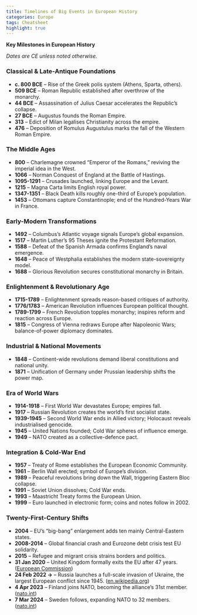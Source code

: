 ```yaml
---
title: Timelines of Big Events in European History
categories: Europe
tags: Cheatsheet
highlight: true
---
```


**Key Milestones in European History**

*Dates are CE unless noted otherwise.*

### Classical & Late-Antique Foundations

* **c. 800 BCE** – Rise of the Greek polis system (Athens, Sparta, others).
* **509 BCE** – Roman Republic established after overthrow of the monarchy.
* **44 BCE** – Assassination of Julius Caesar accelerates the Republic’s collapse.
* **27 BCE** – Augustus founds the Roman Empire.
* **313** – Edict of Milan legalises Christianity across the empire.
* **476** – Deposition of Romulus Augustulus marks the fall of the Western Roman Empire.

### The Middle Ages

* **800** – Charlemagne crowned “Emperor of the Romans,” reviving the imperial idea in the West.
* **1066** – Norman Conquest of England at the Battle of Hastings.
* **1095-1291** – Crusades launched, linking Europe and the Levant.
* **1215** – Magna Carta limits English royal power.
* **1347-1351** – Black Death kills roughly one-third of Europe’s population.
* **1453** – Ottomans capture Constantinople; end of the Hundred-Years War in France.

### Early-Modern Transformations

* **1492** – Columbus’s Atlantic voyage signals Europe’s global expansion.
* **1517** – Martin Luther’s 95 Theses ignite the Protestant Reformation.
* **1588** – Defeat of the Spanish Armada confirms England’s naval emergence.
* **1648** – Peace of Westphalia establishes the modern state-sovereignty model.
* **1688** – Glorious Revolution secures constitutional monarchy in Britain.

### Enlightenment & Revolutionary Age

* **1715-1789** – Enlightenment spreads reason-based critiques of authority.
* **1776/1783** – American Revolution influences European political thought.
* **1789-1799** – French Revolution topples monarchy; inspires reform and reaction across Europe.
* **1815** – Congress of Vienna redraws Europe after Napoleonic Wars; balance-of-power diplomacy dominates.

### Industrial & National Movements

* **1848** – Continent-wide revolutions demand liberal constitutions and national unity.
* **1871** – Unification of Germany under Prussian leadership shifts the power map.

### Era of World Wars

* **1914-1918** – First World War devastates Europe; empires fall.
* **1917** – Russian Revolution creates the world’s first socialist state.
* **1939-1945** – Second World War ends in Allied victory; Holocaust reveals industrialised genocide.
* **1945** – United Nations founded; Cold War spheres of influence emerge.
* **1949** – NATO created as a collective-defence pact.

### Integration & Cold-War End

* **1957** – Treaty of Rome establishes the European Economic Community.
* **1961** – Berlin Wall erected; symbol of Europe’s division.
* **1989** – Peaceful revolutions bring down the Wall, triggering Eastern Bloc collapse.
* **1991** – Soviet Union dissolves; Cold War ends.
* **1993** – Maastricht Treaty forms the European Union.
* **1999** – Euro launched in electronic form; coins and notes follow in 2002.

### Twenty-First-Century Shifts

* **2004** – EU’s “big-bang” enlargement adds ten mainly Central-Eastern states.
* **2008-2014** – Global financial crash and Eurozone debt crisis test EU solidarity.
* **2015** – Refugee and migrant crisis strains borders and politics.
* **31 Jan 2020** – United Kingdom formally exits the EU after 47 years. ([European Commission][1])
* **24 Feb 2022 →** – Russia launches a full-scale invasion of Ukraine, the largest European conflict since 1945. ([en.wikipedia.org][2])
* **4 Apr 2023** – Finland joins NATO, becoming the alliance’s 31st member. ([nato.int][3])
* **7 Mar 2024** – Sweden follows, expanding NATO to 32 members. ([nato.int][4])


[1]: https://ec.europa.eu/newsroom/councileu/items/663312/en?utm_source=chatgpt.com "Brexit: UK leaves EU after 47 years"
[2]: https://en.wikipedia.org/wiki/Russian_invasion_of_Ukraine?utm_source=chatgpt.com "Russian invasion of Ukraine - Wikipedia"
[3]: https://www.nato.int/cps/en/natohq/news_213448.htm?utm_source=chatgpt.com "NATO - News: Finland joins NATO as 31st Ally, 04-Apr.-2023"
[4]: https://www.nato.int/cps/en/natohq/news_223446.htm?utm_source=chatgpt.com "NATO - News: Sweden officially joins NATO , 07-Mar.-2024"
